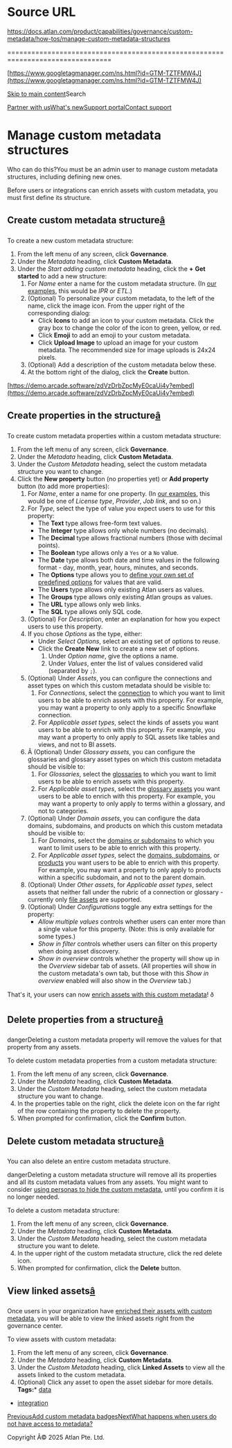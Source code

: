 # Source URL
https://docs.atlan.com/product/capabilities/governance/custom-metadata/how-tos/manage-custom-metadata-structures

================================================================================

<!--
canonical: https://docs.atlan.com/product/capabilities/governance/custom-metadata/how-tos/manage-custom-metadata-structures
link-alternate: https://docs.atlan.com/product/capabilities/governance/custom-metadata/how-tos/manage-custom-metadata-structures
meta-description: :::warning Who can do this? You must be an admin user to manage custom metadata structures, including defining new ones.
meta-docsearch:docusaurus_tag: docs-default-current
meta-docsearch:language: en
meta-docsearch:version: current
meta-docusaurus_locale: en
meta-docusaurus_tag: docs-default-current
meta-docusaurus_version: current
meta-generator: Docusaurus v3.8.1
meta-og-description: :::warning Who can do this? You must be an admin user to manage custom metadata structures, including defining new ones.
meta-og-locale: en
meta-og-title: Manage custom metadata structures | Atlan Documentation
meta-og-url: https://docs.atlan.com/product/capabilities/governance/custom-metadata/how-tos/manage-custom-metadata-structures
meta-twitter:card: summary_large_image
meta-viewport: width=device-width,initial-scale=1
title: Manage custom metadata structures | Atlan Documentation
-->

[https://www.googletagmanager.com/ns.html?id=GTM-TZTFMW4J](https://www.googletagmanager.com/ns.html?id=GTM-TZTFMW4J)

[Skip to main content](#__docusaurus_skipToContent_fallback)Search

[Partner with us](https://docs.google.com/forms/d/e/1FAIpQLScuAIhCm2GS7YFstrOjawbP8J7PUmOynQo7wI2yGCcCyEcVSw/viewform)[What's new](https://shipped.atlan.com/)[Support portal](https://atlan.zendesk.com/auth/v2/login/signin?return_to=https%3A%2F%2Fatlan.zendesk.com%2Fhc%2Fen-us&theme=hc&locale=en-us&brand_id=1900000425113&auth_origin=1900000425113%2Cfalse%2Ctrue)[Contact support](/support/submit-request)

Manage custom metadata structures
=================================

Who can do this?You must be an admin user to manage custom metadata structures, including defining new ones.

Before users or integrations can enrich assets with custom metadata, you must first define its structure.

Create custom metadata structure[â](#create-custom-metadata-structure "Direct link to Create custom metadata structure")
--------------------------------------------------------------------------------------------------------------------------

To create a new custom metadata structure:

1. From the left menu of any screen, click **Governance**.
2. Under the *Metadata* heading, click **Custom Metadata**.
3. Under the *Start adding custom metadata* heading, click the **\+** **Get started** to add a new structure:
    1. For *Name* enter a name for the custom metadata structure. (In [our examples](/product/capabilities/governance/custom-metadata/concepts/what-is-custom-metadata#examples), this would be *IPR* or *ETL*.)
    2. (Optional) To personalize your custom metadata, to the left of the name, click the image icon. From the upper right of the corresponding dialog:
        * Click **Icons** to add an icon to your custom metadata. Click the gray box to change the color of the icon to green, yellow, or red.
        * Click **Emoji** to add an emoji to your custom metadata.
        * Click **Upload Image** to upload an image for your custom metadata. The recommended size for image uploads is 24x24 pixels.
    3. (Optional) Add a description of the custom metadata below these.
    4. At the bottom right of the dialog, click the **Create** button.

[https://demo.arcade.software/zdVzDrbZpcMyE0caUi4y?embed](https://demo.arcade.software/zdVzDrbZpcMyE0caUi4y?embed)

Create properties in the structure[â](#create-properties-in-the-structure "Direct link to Create properties in the structure")
--------------------------------------------------------------------------------------------------------------------------------

To create custom metadata properties within a custom metadata structure:

1. From the left menu of any screen, click **Governance**.
2. Under the *Metadata* heading, click **Custom Metadata**.
3. Under the *Custom Metadata* heading, select the custom metadata structure you want to change.
4. Click the **New property** button (no properties yet) or **Add property** button (to add more properties):
    1. For *Name*, enter a name for one property. (In [our examples](/product/capabilities/governance/custom-metadata/concepts/what-is-custom-metadata#examples), this would be one of *License type*, *Provider*, *Job link*, and so on.)
    2. For *Type*, select the type of value you expect users to use for this property:
        * The **Text** type allows free\-form text values.
        * The **Integer** type allows only whole numbers (no decimals).
        * The **Decimal** type allows fractional numbers (those with decimal points).
        * The **Boolean** type allows only a `Yes` or a `No` value.
        * The **Date** type allows both date and time values in the following format \- day, month, year, hours, minutes, and seconds.
        * The **Options** type allows you to [define your own set of predefined options](/product/capabilities/governance/custom-metadata/how-tos/add-options) for values that are valid.
        * The **Users** type allows only existing Atlan users as values.
        * The **Groups** type allows only existing Atlan groups as values.
        * The **URL** type allows only web links.
        * The **SQL** type allows only SQL code.
    3. (Optional) For *Description*, enter an explanation for how you expect users to use this property.
    4. If you chose *Options* as the type, either:
        * Under *Select Options*, select an existing set of options to reuse.
        * Click the **Create New** link to create a new set of options.
            1. Under *Option name*, give the options a name.
            2. Under *Values*, enter the list of values considered valid (separated by `;`).
    5. (Optional) Under *Assets*, you can configure the connections and asset types on which this custom metadata should be visible to:
        1. For *Connections*, select the [connection](/product/connections/references/supported-sources) to which you want to limit users to be able to enrich assets with this property. For example, you may want a property to only apply to a specific Snowflake connection.
        2. For *Applicable asset types*, select the kinds of assets you want users to be able to enrich with this property. For example, you may want a property to only apply to SQL assets like tables and views, and not to BI assets.
    6. Â (Optional) Under *Glossary assets*, you can configure the glossaries and glossary asset types on which this custom metadata should be visible to:
        1. For *Glossaries*, select the [glossaries](/product/capabilities/governance/glossary/how-tos/set-up-glossaries) to which you want to limit users to be able to enrich assets with this property.
        2. For *Applicable asset types*, select the [glossary assets](/product/capabilities/governance/glossary/concepts/what-is-a-glossary) you want users to be able to enrich with this property. For example, you may want a property to only apply to terms within a glossary, and not to categories.
    7. (Optional) Under *Domain assets*, you can configure the data domains, subdomains, and products on which this custom metadata should be visible to:
        1. For *Domains*, select the [domains or subdomains](/product/capabilities/data-products/how-tos/create-data-domains) to which you want to limit users to be able to enrich with this property.
        2. For *Applicable asset types*, select the [domains, subdomains](/product/capabilities/data-products/how-tos/create-data-domains), or [products](/product/capabilities/data-products/how-tos/create-data-products) you want users to be able to enrich with this property. For example, you may want a property to only apply to products within a specific subdomain, and not to the parent domain.
    8. (Optional) Under *Other assets*, for *Applicable asset types*, select assets that neither fall under the rubric of a connection or glossary \- currently only [file assets](https://developer.atlan.com/patterns/create/file/) are supported.
    9. (Optional) Under *Configurations* toggle any extra settings for the property:
        * *Allow multiple values* controls whether users can enter more than a single value for this property. (Note: this is only available for some types.)
        * *Show in filter* controls whether users can filter on this property when doing asset discovery.
        * *Show in overview* controls whether the property will show up in the *Overview* sidebar tab of assets. (All properties will show in the custom metadata's own tab, but those with this *Show in overview* enabled will also show in the *Overview* tab.)

That's it, your users can now [enrich assets with this custom metadata](/product/capabilities/discovery/how-tos/add-custom-metadata)! ð

Delete properties from a structure[â](#delete-properties-from-a-structure "Direct link to Delete properties from a structure")
--------------------------------------------------------------------------------------------------------------------------------

dangerDeleting a custom metadata property will remove the values for that property from any assets.

To delete custom metadata properties from a custom metadata structure:

1. From the left menu of any screen, click **Governance**.
2. Under the *Metadata* heading, click **Custom Metadata**.
3. Under the *Custom Metadata* heading, select the custom metadata structure you want to change.
4. In the properties table on the right, click the delete icon on the far right of the row containing the property to delete the property.
5. When prompted for confirmation, click the **Confirm** button.

Delete custom metadata structure[â](#delete-custom-metadata-structure "Direct link to Delete custom metadata structure")
--------------------------------------------------------------------------------------------------------------------------

You can also delete an entire custom metadata structure.

dangerDeleting a custom metadata structure will remove all its properties and all its custom metadata values from any assets. You might want to consider [using personas to hide the custom metadata](/product/capabilities/governance/access-control/how-tos/create-a-persona), until you confirm it is no longer needed.

To delete a custom metadata structure:

1. From the left menu of any screen, click **Governance**.
2. Under the *Metadata* heading, click **Custom Metadata**.
3. Under the *Custom Metadata* heading, select the custom metadata structure you want to delete.
4. In the upper right of the custom metadata structure, click the red delete icon.
5. When prompted for confirmation, click the **Delete** button.

View linked assets[â](#view-linked-assets "Direct link to View linked assets")
--------------------------------------------------------------------------------

Once users in your organization have [enriched their assets with custom metadata](/product/capabilities/discovery/how-tos/add-custom-metadata), you will be able to view the linked assets right from the governance center.

To view assets with custom metadata:

1. From the left menu of any screen, click **Governance**.
2. Under the *Metadata* heading, click **Custom Metadata**.
3. Under the *Custom Metadata* heading, click **Linked Assets** to view all the assets linked to the custom metadata.
4. (Optional) Click any asset to open the asset sidebar for more details.
**Tags:*** [data](/tags/data)
* [integration](/tags/integration)

[PreviousAdd custom metadata badges](/product/capabilities/governance/custom-metadata/how-tos/add-custom-metadata-badges)[NextWhat happens when users do not have access to metadata?](/product/capabilities/governance/custom-metadata/references/what-happens-when-users-do-not-have-access-to-metadata)

Copyright Â© 2025 Atlan Pte. Ltd.

